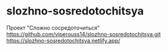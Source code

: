 # slozhno-sosredotochitsya
Проект "Сложно сосредоточиться"
https://github.com/viperouss14/slozhno-sosredotochitsya.git
https://slozhno-sosredotochitsya.netlify.app/
